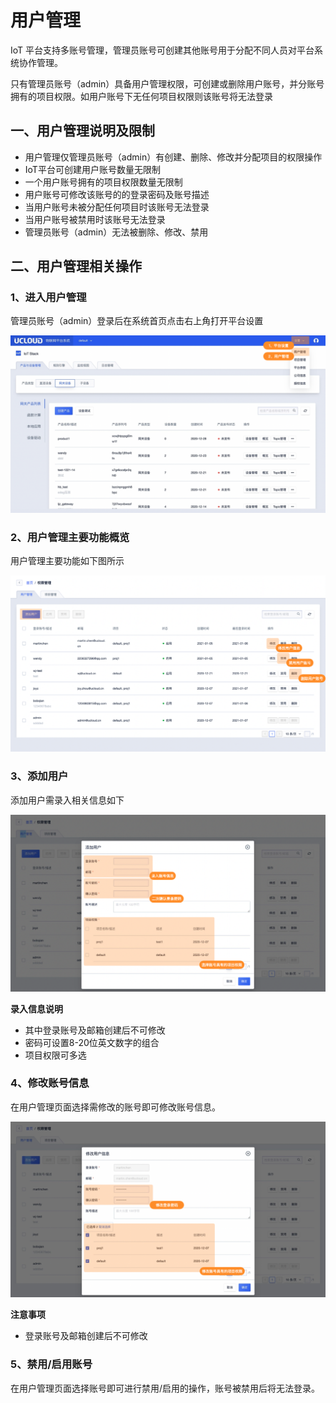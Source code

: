 # 用户管理

IoT 平台支持多账号管理，管理员账号可创建其他账号用于分配不同人员对平台系统协作管理。

只有管理员账号（admin）具备用户管理权限，可创建或删除用户账号，并分账号拥有的项目权限。如用户账号下无任何项目权限则该账号将无法登录



## 一、用户管理说明及限制

* 用户管理仅管理员账号（admin）有创建、删除、修改并分配项目的权限操作
* IoT平台可创建用户账号数量无限制
* 一个用户账号拥有的项目权限数量无限制
* 用户账号可修改该账号的的登录密码及账号描述
* 当用户账号未被分配任何项目时该账号无法登录
* 当用户账号被禁用时该账号无法登录
* 管理员账号（admin）无法被删除、修改、禁用



## 二、用户管理相关操作

### 1、进入用户管理

管理员账号（admin）登录后在系统首页点击右上角打开平台设置

![图片](../../images/用户管理-1.png)



### 2、用户管理主要功能概览

用户管理主要功能如下图所示

![图片](../../images/用户管理-2.png)



### 3、添加用户

添加用户需录入相关信息如下

![图片](../../images/用户管理-3.png)

**录入信息说明**

* 其中登录账号及邮箱创建后不可修改
* 密码可设置8-20位英文数字的组合
* 项目权限可多选



### 4、修改账号信息

在用户管理页面选择需修改的账号即可修改账号信息。

![图片](../../images/用户管理-4.png)

**注意事项**

* 登录账号及邮箱创建后不可修改



### 5、禁用/启用账号

在用户管理页面选择账号即可进行禁用/启用的操作，账号被禁用后将无法登录。
